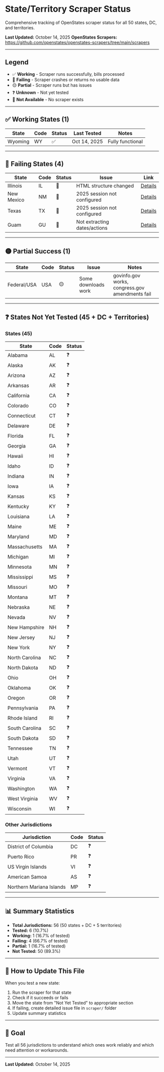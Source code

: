 # State/Territory Scraper Status

Comprehensive tracking of OpenStates scraper status for all 50 states, DC, and territories.

**Last Updated:** October 14, 2025
**OpenStates Scrapers:** https://github.com/openstates/openstates-scrapers/tree/main/scrapers

---

## Legend

- ✅ **Working** - Scraper runs successfully, bills processed
- 🔴 **Failing** - Scraper crashes or returns no usable data
- 🟡 **Partial** - Scraper runs but has issues
- ❓ **Unknown** - Not yet tested
- 🚫 **Not Available** - No scraper exists

---

## ✅ Working States (1)

| State   | Code | Status | Last Tested  | Notes            |
| ------- | ---- | ------ | ------------ | ---------------- |
| Wyoming | WY   | ✅     | Oct 14, 2025 | Fully functional |

---

## 🔴 Failing States (4)

| State      | Code | Status | Issue                        | Link                                             |
| ---------- | ---- | ------ | ---------------------------- | ------------------------------------------------ |
| Illinois   | IL   | 🔴     | HTML structure changed       | [Details](scraper/illinois_html_structure.md)    |
| New Mexico | NM   | 🔴     | 2025 session not configured  | [Details](scraper/new_mexico_session_config.md)  |
| Texas      | TX   | 🔴     | 2025 session not configured  | [Details](scraper/texas_session_config.md)       |
| Guam       | GU   | 🔴     | Not extracting dates/actions | [Details](scraper/guam_missing_dates_actions.md) |

---

## 🟡 Partial Success (1)

| State       | Code | Status | Issue               | Notes                                           |
| ----------- | ---- | ------ | ------------------- | ----------------------------------------------- |
| Federal/USA | USA  | 🟡     | Some downloads work | govinfo.gov works, congress.gov amendments fail |

---

## ❓ States Not Yet Tested (45 + DC + Territories)

### States (45)

| State          | Code | Status |
| -------------- | ---- | ------ |
| Alabama        | AL   | ❓     |
| Alaska         | AK   | ❓     |
| Arizona        | AZ   | ❓     |
| Arkansas       | AR   | ❓     |
| California     | CA   | ❓     |
| Colorado       | CO   | ❓     |
| Connecticut    | CT   | ❓     |
| Delaware       | DE   | ❓     |
| Florida        | FL   | ❓     |
| Georgia        | GA   | ❓     |
| Hawaii         | HI   | ❓     |
| Idaho          | ID   | ❓     |
| Indiana        | IN   | ❓     |
| Iowa           | IA   | ❓     |
| Kansas         | KS   | ❓     |
| Kentucky       | KY   | ❓     |
| Louisiana      | LA   | ❓     |
| Maine          | ME   | ❓     |
| Maryland       | MD   | ❓     |
| Massachusetts  | MA   | ❓     |
| Michigan       | MI   | ❓     |
| Minnesota      | MN   | ❓     |
| Mississippi    | MS   | ❓     |
| Missouri       | MO   | ❓     |
| Montana        | MT   | ❓     |
| Nebraska       | NE   | ❓     |
| Nevada         | NV   | ❓     |
| New Hampshire  | NH   | ❓     |
| New Jersey     | NJ   | ❓     |
| New York       | NY   | ❓     |
| North Carolina | NC   | ❓     |
| North Dakota   | ND   | ❓     |
| Ohio           | OH   | ❓     |
| Oklahoma       | OK   | ❓     |
| Oregon         | OR   | ❓     |
| Pennsylvania   | PA   | ❓     |
| Rhode Island   | RI   | ❓     |
| South Carolina | SC   | ❓     |
| South Dakota   | SD   | ❓     |
| Tennessee      | TN   | ❓     |
| Utah           | UT   | ❓     |
| Vermont        | VT   | ❓     |
| Virginia       | VA   | ❓     |
| Washington     | WA   | ❓     |
| West Virginia  | WV   | ❓     |
| Wisconsin      | WI   | ❓     |

### Other Jurisdictions

| Jurisdiction             | Code | Status |
| ------------------------ | ---- | ------ |
| District of Columbia     | DC   | ❓     |
| Puerto Rico              | PR   | ❓     |
| US Virgin Islands        | VI   | ❓     |
| American Samoa           | AS   | ❓     |
| Northern Mariana Islands | MP   | ❓     |

---

## 📊 Summary Statistics

- **Total Jurisdictions:** 56 (50 states + DC + 5 territories)
- **Tested:** 6 (10.7%)
- **Working:** 1 (16.7% of tested)
- **Failing:** 4 (66.7% of tested)
- **Partial:** 1 (16.7% of tested)
- **Not Tested:** 50 (89.3%)

---

## 📝 How to Update This File

When you test a new state:

1. Run the scraper for that state
2. Check if it succeeds or fails
3. Move the state from "Not Yet Tested" to appropriate section
4. If failing, create detailed issue file in `scraper/` folder
5. Update summary statistics

---

## 🎯 Goal

Test all 56 jurisdictions to understand which ones work reliably and which need attention or workarounds.

---

**Last Updated:** October 14, 2025
